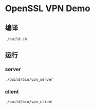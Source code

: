 # OpenSSL VPN Demo
## 编译
```
./build.sh
```
## 运行
### server
```
./build/bin/vpn_server
```
### client
```
./build/bin/vpn_client
```